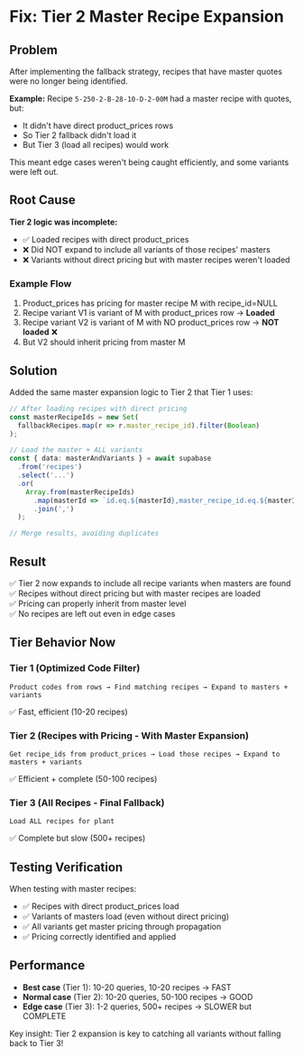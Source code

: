 # Fix: Tier 2 Master Recipe Expansion

## Problem
After implementing the fallback strategy, recipes that have master quotes were no longer being identified.

**Example:** Recipe `5-250-2-B-28-10-D-2-00M` had a master recipe with quotes, but:
- It didn't have direct product_prices rows
- So Tier 2 fallback didn't load it
- But Tier 3 (load all recipes) would work

This meant edge cases weren't being caught efficiently, and some variants were left out.

## Root Cause
**Tier 2 logic was incomplete:**
- ✅ Loaded recipes with direct product_prices
- ❌ Did NOT expand to include all variants of those recipes' masters
- ❌ Variants without direct pricing but with master recipes weren't loaded

### Example Flow
1. Product_prices has pricing for master recipe M with recipe_id=NULL
2. Recipe variant V1 is variant of M with product_prices row → **Loaded**
3. Recipe variant V2 is variant of M with NO product_prices row → **NOT loaded** ❌
4. But V2 should inherit pricing from master M

## Solution
Added the same master expansion logic to Tier 2 that Tier 1 uses:

```typescript
// After loading recipes with direct pricing
const masterRecipeIds = new Set(
  fallbackRecipes.map(r => r.master_recipe_id).filter(Boolean)
);

// Load the master + ALL variants
const { data: masterAndVariants } = await supabase
  .from('recipes')
  .select('...')
  .or(
    Array.from(masterRecipeIds)
      .map(masterId => `id.eq.${masterId},master_recipe_id.eq.${masterId}`)
      .join(',')
  );

// Merge results, avoiding duplicates
```

## Result
✅ Tier 2 now expands to include all recipe variants when masters are found  
✅ Recipes without direct pricing but with master recipes are loaded  
✅ Pricing can properly inherit from master level  
✅ No recipes are left out even in edge cases  

## Tier Behavior Now

### Tier 1 (Optimized Code Filter)
```
Product codes from rows → Find matching recipes → Expand to masters + variants
```
✅ Fast, efficient (10-20 recipes)

### Tier 2 (Recipes with Pricing - With Master Expansion)
```
Get recipe_ids from product_prices → Load those recipes → Expand to masters + variants
```
✅ Efficient + complete (50-100 recipes)

### Tier 3 (All Recipes - Final Fallback)
```
Load ALL recipes for plant
```
✅ Complete but slow (500+ recipes)

## Testing Verification
When testing with master recipes:
- ✅ Recipes with direct product_prices load
- ✅ Variants of masters load (even without direct pricing)
- ✅ All variants get master pricing through propagation
- ✅ Pricing correctly identified and applied

## Performance
- **Best case** (Tier 1): 10-20 queries, 10-20 recipes → FAST
- **Normal case** (Tier 2): 10-20 queries, 50-100 recipes → GOOD
- **Edge case** (Tier 3): 1-2 queries, 500+ recipes → SLOWER but COMPLETE

Key insight: Tier 2 expansion is key to catching all variants without falling back to Tier 3!

